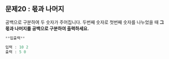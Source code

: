 ## 문제20 : 몫과 나머지

공백으로 구분하여 두 숫자가 주어집니다.
두번째 숫자로 첫번째 숫자를 나누었을 때 **그 몫과 나머지를 공백으로 구분하여 출력하세요.**

```jsx
**입출력**

입력 : 10 2
출력 : 5 0
```
